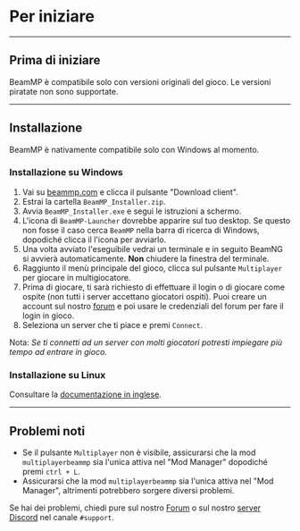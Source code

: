 # Per iniziare

---
## **Prima di iniziare**
BeamMP è compatibile solo con versioni originali del gioco. Le versioni piratate non sono supportate.

---
## **Installazione**

BeamMP è nativamente compatibile solo con Windows al momento.

### **Installazione su Windows**
1. Vai su [beammp.com](https://beammp.com/) e clicca il pulsante "Download client".
2. Estrai la cartella `BeamMP_Installer.zip`.
3. Avvia `BeamMP_Installer.exe` e segui le istruzioni a schermo.
4. L'icona di `BeamMP-Launcher` dovrebbe apparire sul tuo desktop. Se questo non fosse il caso cerca `BeamMP` nella barra di ricerca di Windows, dopodiché clicca il l'icona per avviarlo.
5. Una volta avviato l'eseguibile vedrai un terminale e in seguito BeamNG si avvierà automaticamente. **Non** chiudere la finestra del terminale.
6. Raggiunto il menù principale del gioco, clicca sul pulsante `Multiplayer` per giocare in multigiocatore.
7. Prima di giocare, ti sarà richiesto di effettuare il login o di giocare come ospite (non tutti i server accettano giocatori ospiti). Puoi creare un account sul nostro [forum](https://forum.beammp.com) e poi usare le credenziali del forum per fare il login in gioco.
8. Seleziona un server che ti piace e premi `Connect`.

Nota: _Se ti connetti ad un server con molti giocatori potresti impiegare più tempo ad entrare in gioco._

### **Installazione su Linux**
Consultare la [documentazione in inglese](https://docs.beammp.com/game/getting-started/#2b-linux-installation).

---

## **Problemi noti**
- Se il pulsante `Multiplayer` non è visibile, assicurarsi che la mod `multiplayerbeammp` sia l'unica attiva nel "Mod Manager" dopodiché premi `ctrl + L`.
- Assicurarsi che la mod `multiplayerbeammp` sia l'unica attiva nel "Mod Manager", altrimenti potrebbero sorgere diversi problemi.

Se hai dei problemi, chiedi pure sul nostro [Forum](https://forum.beammp.com) o sul nostro [server Discord](https://discord.gg/beammp) nel canale `#support`.